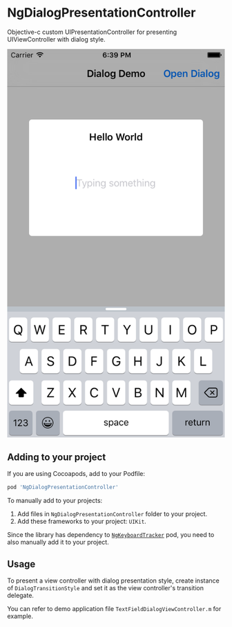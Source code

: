 # NgDialogPresentationController

Objective-c custom UIPresentationController for presenting UIViewController with dialog style.

![](https://github.com/meiwin/ngdialogpresentationcontroller/blob/master/demo.png)

## Adding to your project

If you are using Cocoapods, add to your Podfile:

```ruby
pod 'NgDialogPresentationController'
```

To manually add to your projects:

1. Add files in `NgDialogPresentationController` folder to your project.
2. Add these frameworks to your project: `UIKit`.

Since the library has dependency to [`NgKeyboardTracker`](https://github.com/meiwin/ngkeyboardtracker) pod, you need to also manually add it to your project.

## Usage

To present a view controller with dialog presentation style, create instance of `DialogTransitionStyle` and set it as the view controller's transition delegate.

You can refer to demo application file `TextFieldDialogViewController.m` for example.